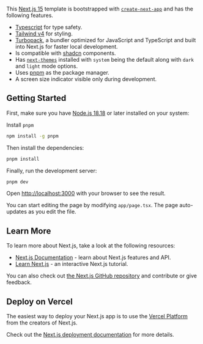 This [Next.js 15](https://nextjs.org) template is bootstrapped with [`create-next-app`](https://nextjs.org/docs/app/api-reference/cli/create-next-app) and has the following features.
 - [Typescript](https://www.typescriptlang.org/) for type safety.
 - [Tailwind v4](https://tailwindcss.com/) for styling.
 - [Turbopack](https://nextjs.org/docs/app/api-reference/turbopack), a bundler optimized for JavaScript and TypeScript and built into Next.js for faster local development.
 - Is compatible with [shadcn](https://ui.shadcn.com/) components.
 - Has [`next-themes`](https://ui.shadcn.com/docs/dark-mode/next) installed with `system` being the default along with `dark` and `light` mode options.
 - Uses [pnpm](https://pnpm.io/) as the package manager.
 - A screen size indicator visible only during development. 
 

## Getting Started

First, make sure you have [Node.js 18.18](https://nodejs.org) or later installed on your system:

Install  `pnpm`

```bash
npm install -g pnpm
```
Then install the dependencies:

```bash
pnpm install
```
Finally, run the development server:

```bash
pnpm dev
```

Open [http://localhost:3000](http://localhost:3000) with your browser to see the result.

You can start editing the page by modifying `app/page.tsx`. The page auto-updates as you edit the file.

## Learn More

To learn more about Next.js, take a look at the following resources:

- [Next.js Documentation](https://nextjs.org/docs) - learn about Next.js features and API.
- [Learn Next.js](https://nextjs.org/learn) - an interactive Next.js tutorial.

You can also check out [the Next.js GitHub repository](https://github.com/vercel/next.js) and contribute or give feedback.

## Deploy on Vercel

The easiest way to deploy your Next.js app is to use the [Vercel Platform](https://vercel.com/new?utm_medium=default-template&filter=next.js&utm_source=create-next-app&utm_campaign=create-next-app-readme) from the creators of Next.js.

Check out the [Next.js deployment documentation](https://nextjs.org/docs/app/building-your-application/deploying) for more details.

